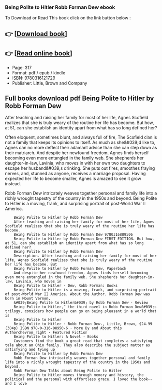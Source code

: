 ### Being Polite to Hitler Robb Forman Dew ebook

To Download or Read This book click on the link button below :

## 👉  [**[Download book](http://ebooksharez.info/download.php?group=book&from=github.com&id=717915&lnk=1063 "Download book")**]

## 👉  [**[Read online book](http://ebooksharez.info/download.php?group=book&from=github.com&id=717915&lnk=1063 "Read online book")**]


* Page: 317
* Format: pdf / epub / kindle
* ISBN: 9780316121729
* Publisher: Little, Brown and Company



## Full books download pdf Being Polite to Hitler by Robb Forman Dew



After teaching and raising her family for most of her life, Agnes Scofield realizes that she is truly weary of the routine her life has become. But how, at 51, can she establish an identity apart from what has so long defined her?
 
 Often eloquent, sometimes blunt, and always full of fire, The Scofield clan is not a family that keeps its opinions to itself. As much as she&amp;#039;d like to, Agnes can no more deflect their adamant advice than she can step down as their matriarch. And despite her newfound freedom, Agnes finds herself becoming even more entangled in the family web. She shepherds her daughter-in-law, Lavinia, who moves in with her own two daughters to escape her husband&amp;#039;s drinking. She puts out fires, smoothes fraying nerves, and, stunned as anyone, receives a marriage proposal. Having expected her life to become smaller, Agnes is amazed to see it grow instead.
 
 Robb Forman Dew intricately weaves together personal and family life into a richly wrought tapestry of the country in the 1950s and beyond. Being Polite to Hitler is a moving, frank, and surprising portrait of post-World War II America.


        Being Polite to Hitler by Robb Forman Dew
        After teaching and raising her family for most of her life, Agnes Scofield realizes that she is truly weary of the routine her life has become.
        Being Polite to Hitler by Robb Forman Dew 9780316889506
        Being Polite to Hitler by Robb Forman Dew FIRST EDITION. But how, at 51, can she establish an identity apart from what has so long defined her?
        Being Polite to Hitler by Robb Forman Dew
        Description. After teaching and raising her family for most of her life, Agnes Scofield realizes that she is truly weary of the routine her life has become. But 
        Being Polite to Hitler by Robb Forman Dew, Paperback
        And despite her newfound freedom, Agnes finds herself becoming even more entangled in the family web. She shepherds her daughter-in-law, Lavinia, who moves in 
        Being Polite to Hitler - Dew, Robb Forman: Books
        Being Polite to Hitler is a moving, frank, and surprising portrait of post-World War II America. About the Author. Robb Forman Dew was born in Mount Vernon, 
        &#039;Being Polite to Hitler&#039; by Robb Forman Dew - Review
        Being Polite to Hitler,” the third novel in Robb Forman Dew&#039;s trilogy, considers how people can go on being pleasant in a world that is 
        Being Polite to Hitler
        Being Polite to Hitler · Robb Forman Dew., Little, Brown, $24.99 (304p) ISBN 978-0-316-88950-6 · More By and About this Authorchevron_right · Featured Fiction 
        Being Polite to Hitler: A Novel - Books
        Customers find the book a great read that completes a satisfying tale about an Ohio family. They also describe the subject matter as satisfying and tying up 
        Being Polite to Hitler by Robb Forman Dew
        Robb Forman Dew intricately weaves together personal and family life into a richly wrought tapestry of the country in the 1950s and beyond.
        Robb Forman Dew Talks about Being Polite to Hitler
        Being Polite to Hitler moves through memory and history, the political and the personal with effortless grace. I loved the book--and I love 
    




